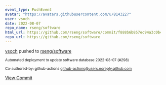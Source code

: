 ```yaml
---
event_type: PushEvent
avatar: "https://avatars.githubusercontent.com/u/814322?"
user: vsoch
date: 2022-08-07
repo_name: rseng/software
html_url: https://github.com/rseng/software/commit/f888b6b857ec94a3c0b4f8e0e52da2854259a4d8
repo_url: https://github.com/rseng/software
---
```


<a href='https://github.com/vsoch' target='_blank'>vsoch</a> pushed to <a href='https://github.com/rseng/software' target='_blank'>rseng/software</a>

<small>Automated deployment to update software database 2022-08-07 (#298)

Co-authored-by: github-actions <github-actions@users.noreply.github.com></small>

<a href='https://github.com/rseng/software/commit/f888b6b857ec94a3c0b4f8e0e52da2854259a4d8' target='_blank'>View Commit</a>